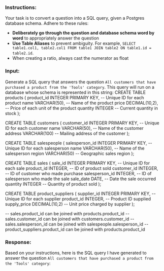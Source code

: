 ### Instructions:

Your task is to convert a question into a SQL query, given a Postgres database schema.
Adhere to these rules:

- **Deliberately go through the question and database schema word by word** to appropriately answer the question
- **Use Table Aliases** to prevent ambiguity. For example, `SELECT table1.col1, table2.col1 FROM table1 JOIN table2 ON table1.id = table2.id`.
- When creating a ratio, always cast the numerator as float

### Input:

Generate a SQL query that answers the question `All customers that have purchased a product from the 'Tools' category`.
This query will run on a database whose schema is represented in this string:
CREATE TABLE products (
product_id INTEGER PRIMARY KEY, -- Unique ID for each product
name VARCHAR(50), -- Name of the product
price DECIMAL(10,2), -- Price of each unit of the product
quantity INTEGER -- Current quantity in stock
);

CREATE TABLE customers (
customer_id INTEGER PRIMARY KEY, -- Unique ID for each customer
name VARCHAR(50), -- Name of the customer
address VARCHAR(100) -- Mailing address of the customer
);

CREATE TABLE salespeople (
salesperson_id INTEGER PRIMARY KEY, -- Unique ID for each salesperson
name VARCHAR(50), -- Name of the salesperson
region VARCHAR(50) -- Geographic sales region
);

CREATE TABLE sales (
sale_id INTEGER PRIMARY KEY, -- Unique ID for each sale
product_id INTEGER, -- ID of product sold
customer_id INTEGER, -- ID of customer who made purchase
salesperson_id INTEGER, -- ID of salesperson who made the sale
sale_date DATE, -- Date the sale occurred
quantity INTEGER -- Quantity of product sold
);

CREATE TABLE product_suppliers (
supplier_id INTEGER PRIMARY KEY, -- Unique ID for each supplier
product_id INTEGER, -- Product ID supplied
supply_price DECIMAL(10,2) -- Unit price charged by supplier
);

-- sales.product_id can be joined with products.product_id
-- sales.customer_id can be joined with customers.customer_id
-- sales.salesperson_id can be joined with salespeople.salesperson_id
-- product_suppliers.product_id can be joined with products.product_id

### Response:

Based on your instructions, here is the SQL query I have generated to answer the question `All customers that have purchased a product from the 'Tools' category`:

```sql

